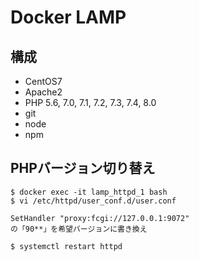 # Docker LAMP

## 構成

* CentOS7
* Apache2
* PHP 5.6, 7.0, 7.1, 7.2, 7.3, 7.4, 8.0
* git
* node
* npm

## PHPバージョン切り替え

    $ docker exec -it lamp_httpd_1 bash
    $ vi /etc/httpd/user_conf.d/user.conf

    SetHandler "proxy:fcgi://127.0.0.1:9072"
    の「90**」を希望バージョンに書き換え

    $ systemctl restart httpd